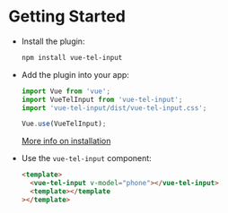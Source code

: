 # Getting Started

- Install the plugin:

  ```sh
  npm install vue-tel-input
  ```

- Add the plugin into your app:

  ```javascript
  import Vue from 'vue';
  import VueTelInput from 'vue-tel-input';
  import 'vue-tel-input/dist/vue-tel-input.css';

  Vue.use(VueTelInput);
  ```

  [More info on installation](/vue-tel-input/documentation/installation)

- Use the `vue-tel-input` component:

  ```html
  <template>
    <vue-tel-input v-model="phone"></vue-tel-input>
    <template></template
  ></template>
  ```
